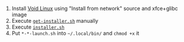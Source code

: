 1. Install [Void Linux](https://voidlinux.org/download/) using "Install from network" source and xfce+glibc image
2. Execute [`get-installer.sh`](https://github.com/geekylthyosaur/dotfiles/blob/main/void-installer/get-installer.sh) manually
3. Execute [`installer.sh`](https://github.com/geekylthyosaur/dotfiles/blob/main/void-installer/installer.sh)
6. Put `*-*-launch.sh` into `~/.local/bin/` and `chmod +x` it
